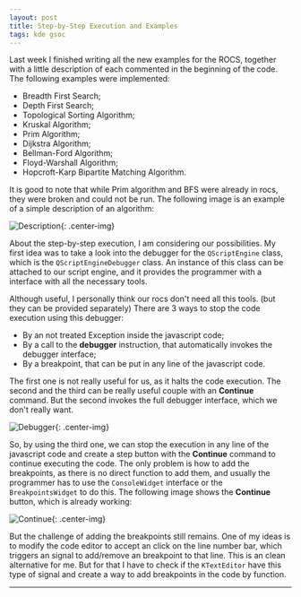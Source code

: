 ```yaml
---
layout: post
title: Step-by-Step Execution and Examples
tags: kde gsoc
---
```


Last week I finished writing all the new examples for the ROCS, together
with a little description of each commented in the beginning of the code.
The following examples were implemented:

* Breadth First Search;
* Depth First Search;
* Topological Sorting Algorithm;
* Kruskal Algorithm;
* Prim Algorithm;
* Dijkstra Algorithm;
* Bellman-Ford Algorithm;
* Floyd-Warshall Algorithm;
* Hopcroft-Karp Bipartite Matching Algorithm.

It is good to note that while Prim algorithm and BFS were already in rocs,
they were broken and could not be run. The following image is an example 
of a simple description of an algorithm:

![Description]({{site.url}}/assets/desc.png "Description"){: .center-img}

About the step-by-step execution, I am considering our possibilities. My
first idea was to take a look into the debugger for the `QScriptEngine` 
class, which is the `QScriptEngineDebugger` class. An instance of this
class can be attached to our script engine, and it provides the programmer
with a interface with all the necessary tools.

Although useful, I personally think our rocs don't need all this tools.
(but they can be provided separately) There are 3 ways to stop the code
execution using this debugger:

* By an not treated Exception inside the javascript code;
* By a call to the **debugger** instruction, that automatically invokes the debugger interface;
* By a breakpoint, that can be put in any line of the javascript code.

The first one is not really useful for us, as it halts the code execution.
The second and the third can be really useful couple with an **Continue**
command. But the second invokes the full debugger interface, which we don't
really want.

![Debugger]({{site.url}}/assets/debugger.png "Debugger"){: .center-img}

So, by using the third one, we can stop the execution in any line of the
javascript code and create a step button with the **Continue** command to
continue executing the code. The only problem is how to add the breakpoints,
as there is no direct function to add them, and usually the programmer has
to use the `ConsoleWidget` interface or the `BreakpointsWidget` to do this.
The following image shows the **Continue** button, which is already working:

![Continue]({{site.url}}/assets/continue.png "Continue Button"){: .center-img}

But the challenge of adding the breakpoints still remains. One of my ideas
is to modify the code editor to accept an click on the line number bar, which
triggers an signal to add/remove an breakpoint to that line. This is an clean
alternative for me. But for that I have to check if the `KTextEditor` have
this type of signal and create a way to add breakpoints in the code by function.

---
